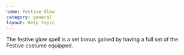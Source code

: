 ```yaml
---
name: Festive Glow
category: general
layout: help_topic
---
```

The festive glow spell is a set bonus gained by having a full set of the Festive costume equipped.